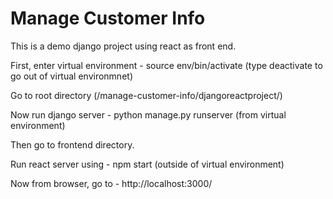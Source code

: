 # Manage Customer Info

This is a demo django project using react as front end.

First, enter virtual environment - source env/bin/activate (type deactivate to go out of virtual environmnet)

Go to root directory (/manage-customer-info/djangoreactproject/) 


Now run django server  - python manage.py runserver (from virtual environment)


Then go to frontend directory.

Run react server using - npm start (outside of virtual environment)


Now from browser, go to - http://localhost:3000/